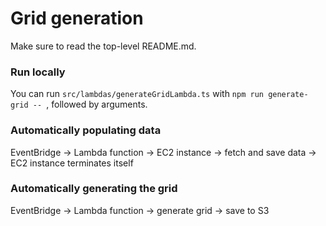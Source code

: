 # Grid generation

Make sure to read the top-level README.md.

### Run locally

You can run `src/lambdas/generateGridLambda.ts` with `npm run generate-grid -- `, followed by arguments.

### Automatically populating data

EventBridge -> Lambda function -> EC2 instance -> fetch and save data -> EC2 instance terminates itself

### Automatically generating the grid

EventBridge -> Lambda function -> generate grid -> save to S3

